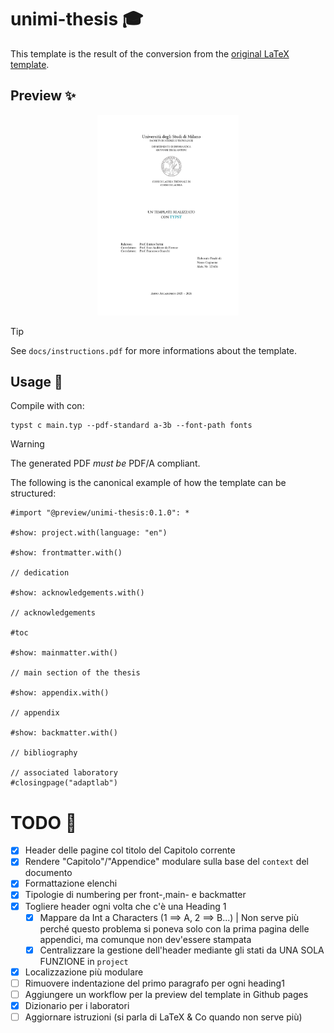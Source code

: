 # unimi-thesis 🎓

This template is the result of the conversion from the [original LaTeX template](https://www.overleaf.com/project/641879675262cde2a670826b).

## Preview ✨

<p align="center">
  <img alt="Frontispiece/First page" src="thumbnail.png" width="45%">
</p>

> [!TIP]
> See `docs/instructions.pdf` for more informations about the template.

## Usage 🚀

Compile with con:

```shell
typst c main.typ --pdf-standard a-3b --font-path fonts
```

> [!WARNING]
> The generated PDF _must be_ PDF/A compliant.

The following is the canonical example of how the template can be structured:

```typ
#import "@preview/unimi-thesis:0.1.0": *

#show: project.with(language: "en")

#show: frontmatter.with()

// dedication

#show: acknowledgements.with()

// acknowledgements

#toc

#show: mainmatter.with()

// main section of the thesis

#show: appendix.with()

// appendix

#show: backmatter.with()

// bibliography

// associated laboratory
#closingpage("adaptlab")

```

# TODO 📝

- [x] Header delle pagine col titolo del Capitolo corrente
- [x] Rendere "Capitolo"/"Appendice" modulare sulla base del `context` del documento
- [x] Formattazione elenchi
- [x] Tipologie di numbering per front-,main- e backmatter
- [x] Togliere header ogni volta che c'è una Heading 1
  - [x] Mappare da Int a Characters (1 ==> A, 2 ==> B...) | Non serve più perché questo problema si poneva solo con la prima pagina delle appendici, ma comunque non dev'essere stampata
  - [x] Centralizzare la gestione dell'header mediante gli stati da UNA SOLA FUNZIONE in `project`
- [x] Localizzazione più modulare
- [ ] Rimuovere indentazione del primo paragrafo per ogni heading1
- [ ] Aggiungere un workflow per la preview del template in Github pages
- [x] Dizionario per i laboratori
- [ ] Aggiornare istruzioni (si parla di LaTeX & Co quando non serve più)
